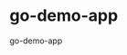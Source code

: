 # go-demo-app
go-demo-app
	 

	 

	 

	 

	 

	 

	 

	 

	 

	 

	 

	 

	 

	 

	 

	 

	 

	 

	 

	 

	 

	 

	 

	 

	 

	 

	 

	 

	 

	 

	 

	 

	 

	 

	 

	 

	 

	 

	 

	 

	 

	 

	 

	 

	 

	 

	 

	 

	 

	 

	 

	 

	 

	 

	 

	 

	 

	 

	 

	 

	 

	 

	 

	 

	 

	 

	 

	 

	 

	 

	 

	 

	 

	 

	 

	 

	 

	 

	 

	 

	 

	 

	 

	 

	 

	 

	 

	 

	 

	 

	 

	 

	 

	 

	 

	 

	 

	 

	 

	 

	 

	 

	 

	 

	 

	 

	 

	 

	 

	 

	 

	 

	 

	 

	 

	 

	 

	 

	 

	 

	 

	 

	 

	 

	 

	 

	 

	 

